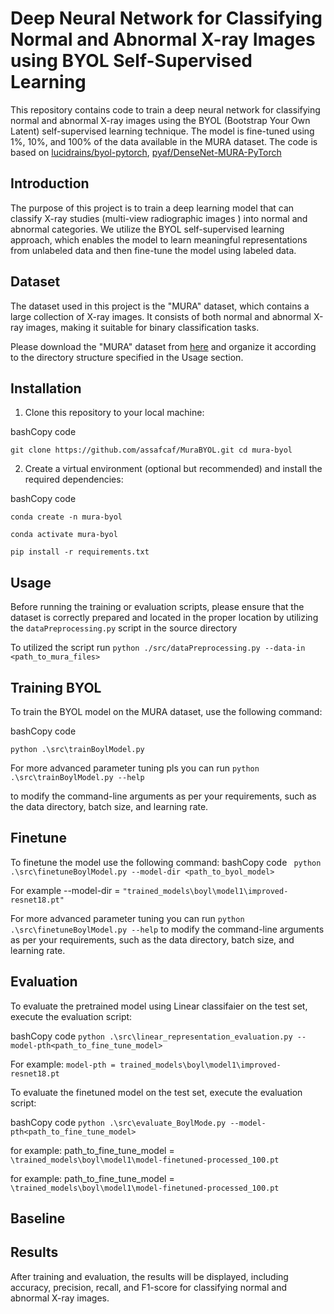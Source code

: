

# Deep Neural Network for Classifying Normal and Abnormal X-ray Images using BYOL Self-Supervised Learning

This repository contains code to train a deep neural network for classifying normal and abnormal X-ray images using the BYOL (Bootstrap Your Own Latent) self-supervised learning technique. The model is fine-tuned using 1%, 10%, and 100% of the data available in the MURA dataset.
The code is based on [lucidrains/byol-pytorch](https://github.com/lucidrains/byol-pytorch), [pyaf/DenseNet-MURA-PyTorch](https://github.com/pyaf/DenseNet-MURA-PyTorch)


## Introduction

The purpose of this project is to train a deep learning model that can classify X-ray studies (multi-view radiographic images ) into normal and abnormal categories. We utilize the BYOL self-supervised learning approach, which enables the model to learn meaningful representations from unlabeled data and then fine-tune the model using labeled data.

## Dataset

The dataset used in this project is the "MURA" dataset, which contains a large collection of X-ray images. It consists of both normal and abnormal X-ray images, making it suitable for binary classification tasks.

Please download the "MURA" dataset from [here](https://stanfordmlgroup.github.io/competitions/mura/) and organize it according to the directory structure specified in the Usage section.

## Installation

1.  Clone this repository to your local machine:

bashCopy code

`git clone https://github.com/assafcaf/MuraBYOL.git
cd mura-byol` 

2.  Create a virtual environment (optional but recommended) and install the required dependencies:

bashCopy code

``conda create -n mura-byol``

``conda activate mura-byol``

``pip install -r requirements.txt`` 

## Usage

Before running the training or evaluation scripts, please ensure that the dataset is correctly prepared and located in the proper location by utilizing the `dataPreprocessing.py` script in the source directory

To utilized the script run `python ./src/dataPreprocessing.py --data-in <path_to_mura_files>`

## Training BYOL

To train the BYOL model on the MURA dataset, use the following command:

bashCopy code

`python .\src\trainBoylModel.py`
 
 For more advanced parameter tuning pls you can run `python .\src\trainBoylModel.py --help`
 
 to modify the command-line arguments as per your requirements, such as the data directory, batch size, and learning rate.

## Finetune
To finetune the model use the following command:
bashCopy code
` python .\src\finetuneBoylModel.py --model-dir <path_to_byol_model>`

For example --model-dir = `"trained_models\boyl\model1\improved-resnet18.pt"`

For more advanced parameter tuning you can run `python .\src\finetuneBoylModel.py --help` to modify the command-line arguments as per your requirements, such as the data directory, batch size, and learning rate.
## Evaluation

To evaluate the pretrained model using  Linear classifaier on the test set, execute the evaluation script:

bashCopy code
`python .\src\linear_representation_evaluation.py --model-pth<path_to_fine_tune_model>`

For example:
 `model-pth = trained_models\boyl\model1\improved-resnet18.pt`

To evaluate the finetuned model on the test set, execute the evaluation script:

bashCopy code
`python .\src\evaluate_BoylMode.py --model-pth<path_to_fine_tune_model>` 

for example: path_to_fine_tune_model = `\trained_models\boyl\model1\model-finetuned-processed_100.pt`


 

for example: path_to_fine_tune_model = `\trained_models\boyl\model1\model-finetuned-processed_100.pt`
## Baseline

## Results

After training and evaluation, the results will be displayed, including accuracy, precision, recall, and F1-score for classifying normal and abnormal X-ray images.

